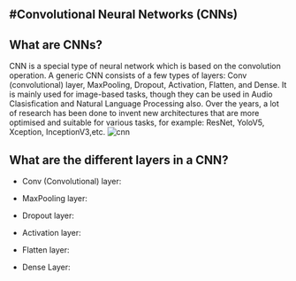 #Convolutional Neural Networks (CNNs)
---
 ## What are CNNs?
CNN is a special type of neural network which is based on the convolution operation. A generic CNN consists of a few types of layers: Conv (convolutional) layer, MaxPooling, Dropout, Activation, Flatten, and Dense. It is mainly used for image-based tasks, though they can be used in Audio Clasisfication and Natural Language Processing also. Over the years, a lot of research has been done to invent new architectures that are more optimised and suitable for various tasks, for example: ResNet, YoloV5, Xception, InceptionV3,etc.
   ![cnn](https://miro.medium.com/max/470/1*81Y95NKxLzXLEut7nepmZA.png)
## What are the different layers in a CNN?
- Conv (Convolutional) layer: 
- MaxPooling layer:
- Dropout layer: 
   
- Activation layer:
- Flatten layer:
- Dense Layer: